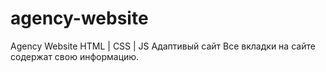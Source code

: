 # agency-website
Agency Website HTML | CSS | JS
Адаптивый сайт
Все вкладки на сайте содержат свою информацию. 
